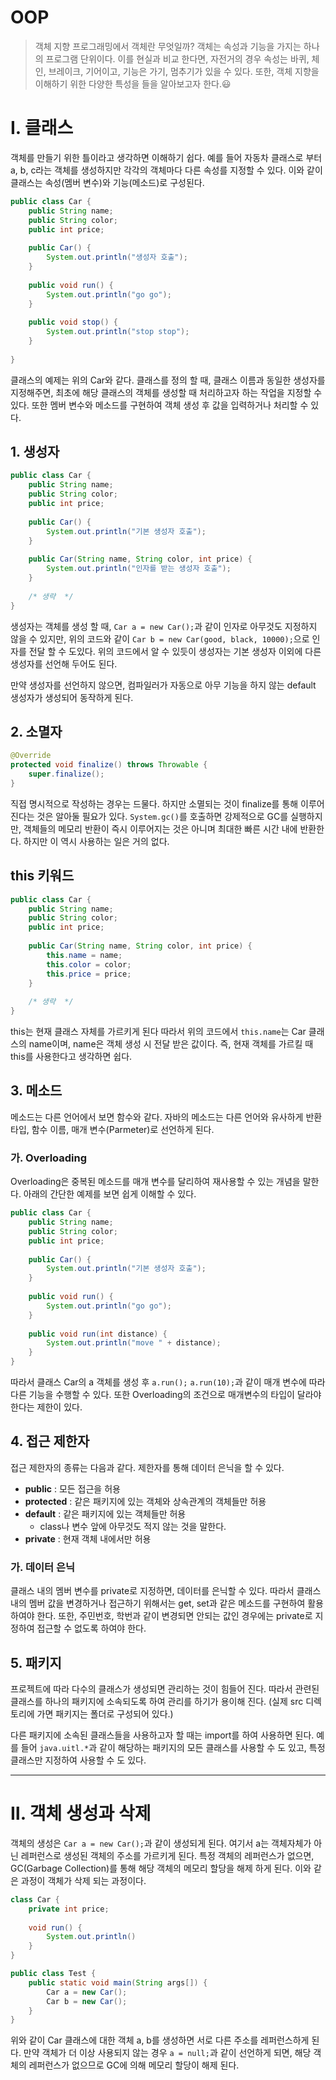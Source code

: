# OOP

> 객체 지향 프로그래밍에서 객체란 무엇일까? 객체는 속성과 기능을 가지는 하나의 프로그램 단위이다. 이를 현실과 비교 한다면, 자전거의 경우 속성는 바퀴, 체인, 브레이크, 기어이고, 기능은 가기, 멈추기가 있을 수 있다. 또한, 객체 지향을 이해하기 위한 다양한 특성을 들을 알아보고자 한다.:smiley:



# Ⅰ. 클래스

 객체를 만들기 위한 틀이라고 생각하면 이해하기 쉽다. 예를 들어 자동차 클래스로 부터 a, b, c라는 객체를 생성하지만 각각의 객체마다 다른 속성를 지정할 수 있다.  이와 같이 클래스는 속성(멤버 변수)와 기능(메소드)로 구성된다.



```java
public class Car {
    public String name;
    public String color;
    public int price;
    
    public Car() {
        System.out.println("생성자 호출");
    }
    
   	public void run() {
        System.out.println("go go");
    }
    
    public void stop() {
        System.out.println("stop stop");
    }
                
}
```

 클래스의 예제는 위의 Car와 같다. 클래스를 정의 할 때, 클래스 이름과 동일한 생성자를 지정해주면, 최초에 해당 클래스의 객체를 생성할 때 처리하고자 하는 작업을 지정할 수 있다. 또한 멤버 변수와 메소드를 구현하여 객체 생성 후 값을 입력하거나 처리할 수 있다.



## 1. 생성자

```java
public class Car {
    public String name;
    public String color;
    public int price;
    
    public Car() {
        System.out.println("기본 생성자 호출");
    }
    
    public Car(String name, String color, int price) {
        System.out.println("인자를 받는 생성자 호출");
    }
    
	/* 생략  */               
}
```

 생성자는 객체를 생성 할 때, `Car a = new Car();`과 같이 인자로 아무것도 지정하지 않을 수 있지만, 위의 코드와 같이 `Car b = new Car(good, black, 10000);`으로 인자를 전달 할 수 도있다. 위의 코드에서 알 수 있듯이 생성자는 기본 생성자 이외에 다른 생성자를 선언해 두어도 된다.

 만약 생성자를 선언하지 않으면, 컴파일러가 자동으로 아무 기능을 하지 않는 default 생성자가 생성되어 동작하게 된다.   



## 2. 소멸자

```java
@Override
protected void finalize() throws Throwable {
    super.finalize();
}
```

 직접 명시적으로 작성하는 경우는 드물다. 하지만 소멸되는 것이 finalize를 통해 이루어진다는 것은 알아둘 필요가 있다. `System.gc()`를 호출하면 강제적으로 GC를 실행하지만, 객체들의 메모리 반환이 즉시 이루어지는 것은 아니며 최대한 빠른 시간 내에 반환한다. 하지만 이 역시 사용하는 일은 거의 없다.



## this 키워드

```java
public class Car {
    public String name;
    public String color;
    public int price;
        
    public Car(String name, String color, int price) {
        this.name = name;
        this.color = color;
        this.price = price;
    }
    
	/* 생략  */               
}
```

 this는 현재 클래스 자체를 가르키게 된다 따라서 위의 코드에서 `this.name`는 Car 클래스의 name이며, name은 객체 생성 시 전달 받은 값이다. 즉, 현재 객체를 가르킬 때 this를 사용한다고 생각하면 쉽다.



## 3. 메소드

 메소드는 다른 언어에서 보면 함수와 같다. 자바의 메소드는 다른 언어와 유사하게 반환 타입, 함수 이름, 매개 변수(Parmeter)로 선언하게 된다.



### 가. Overloading

 Overloading은 중복된 메소드를 매개 변수를 달리하여 재사용할 수 있는 개념을 말한다. 아래의 간단한 예제를 보면 쉽게 이해할 수 있다.



```java
public class Car {
    public String name;
    public String color;
    public int price;
    
    public Car() {
        System.out.println("기본 생성자 호출");
    }
    
    public void run() {
        System.out.println("go go");
    }
    
    public void run(int distance) {
        System.out.println("move " + distance);
    }
}
```

 따라서 클래스 Car의 a 객체를 생성 후 `a.run();` `a.run(10);`과 같이 매개 변수에 따라 다른 기능을 수행할 수 있다. 또한 Overloading의 조건으로 매개변수의 타입이 달라야 한다는 제한이 있다.



## 4. 접근 제한자

 접근 제한자의 종류는 다음과 같다. 제한자를 통해 데이터 은닉을 할 수 있다.

* **public** : 모든 접근을 허용
* **protected** : 같은 패키지에 있는 객체와 상속관계의 객체들만 허용
* **default**  : 같은 패키지에 있는 객체들만 허용
  * class나 변수 앞에 아무것도 적지 않는 것을 말한다.
* **private** : 현재 객체 내에서만 허용



### 가. 데이터 은닉

 클래스 내의 멤버 변수를 private로 지정하면, 데이터를 은닉할 수 있다. 따라서 클래스 내의 멤버 값을 변경하거나 접근하기 위해서는 get, set과 같은 메소드를 구현하여 활용하여야 한다. 또한, 주민번호, 학번과 같이 변경되면 안되는 값인 경우에는 private로 지정하여 접근할 수 없도록 하여야 한다.



## 5. 패키지

 프로젝트에 따라 다수의 클래스가 생성되면 관리하는 것이 힘들어 진다. 따라서 관련된 클래스를 하나의 패키지에 소속되도록 하여 관리를 하기가 용이해 진다. (실제 src 디렉토리에 가면 패키지는 폴더로 구성되어 있다.)

 다른 패키지에 소속된 클래스들을 사용하고자 할 때는 import를 하여 사용하면 된다. 예를 들어 `java.uitl.*`과 같이 해당하는 패키지의 모든 클래스를 사용할 수 도 있고, 특정 클래스만 지정하여 사용할 수 도 있다.



---



# Ⅱ. 객체 생성과 삭제

 객체의 생성은 `Car a = new Car();`과 같이 생성되게 된다. 여기서 a는 객체자체가 아닌 레퍼런스로 생성된 객체의 주소를 가르키게 된다.  특정 객체의 레퍼런스가 없으면, GC(Garbage Collection)를 통해 해당 객체의 메모리 할당을 해제 하게 된다. 이와 같은 과정이 객체가 삭제 되는 과정이다.



```java
class Car {
    private int price;
    
    void run() {
        System.out.println()
    }
}

public class Test {
    public static void main(String args[]) {
        Car a = new Car();
        Car b = new Car();
    }
}
```

 위와 같이 Car 클래스에 대한 객체 a, b를 생성하면 서로 다른 주소를 레퍼런스하게 된다. 만약 객체가 더 이상 사용되지 않는 경우 `a = null;`과 같이 선언하게 되면, 해당 객체의 레퍼런스가 없으므로 GC에 의해 메모리 할당이 해제 된다.